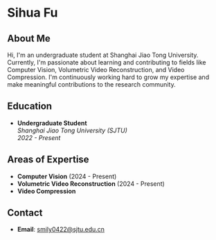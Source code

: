 # Sihua Fu

## About Me
Hi, I'm an undergraduate student at Shanghai Jiao Tong University. Currently, I'm passionate about learning and contributing to fields like Computer Vision, Volumetric Video Reconstruction, and Video Compression. I'm continuously working hard to grow my expertise and make meaningful contributions to the research community.

## Education
- **Undergraduate Student**  
  *Shanghai Jiao Tong University (SJTU)*  
  *2022 - Present*

## Areas of Expertise
- **Computer Vision** (2024 - Present)  
- **Volumetric Video Reconstruction** (2024 - Present)  
- **Video Compression**

## Contact
- **Email**: [smily0422@sjtu.edu.cn](mailto:smily0422@sjtu.edu.cn)
